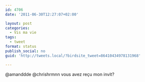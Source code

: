 ```yaml
---
id: 4706
date: '2011-06-30T12:27:07+02:00'

layout: post
categories:
  - Vis ma vie
tags:
  - tweet
format: status
publish_social: no
guid: 'http://tweets.local/?birdsite_tweet=86410434978131968'

---
```


@amanddde @chrishrmnn vous avez reçu mon invit?